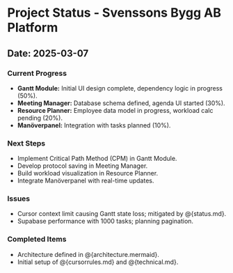 # Project Status - Svenssons Bygg AB Platform
## Date: 2025-03-07
### Current Progress
- **Gantt Module:** Initial UI design complete, dependency logic in progress (50%).
- **Meeting Manager:** Database schema defined, agenda UI started (30%).
- **Resource Planner:** Employee data model in progress, workload calc pending (20%).
- **Manöverpanel:** Integration with tasks planned (10%).
### Next Steps 
- Implement Critical Path Method (CPM) in Gantt Module.
- Develop protocol saving in Meeting Manager.
- Build workload visualization in Resource Planner.
- Integrate Manöverpanel with real-time updates.
### Issues
- Cursor context limit causing Gantt state loss; mitigated by @{status.md}.
- Supabase performance with 1000 tasks; planning pagination.
### Completed Items
- Architecture defined in @{architecture.mermaid}.
- Initial setup of @{cursorrules.md} and @{technical.md}. 